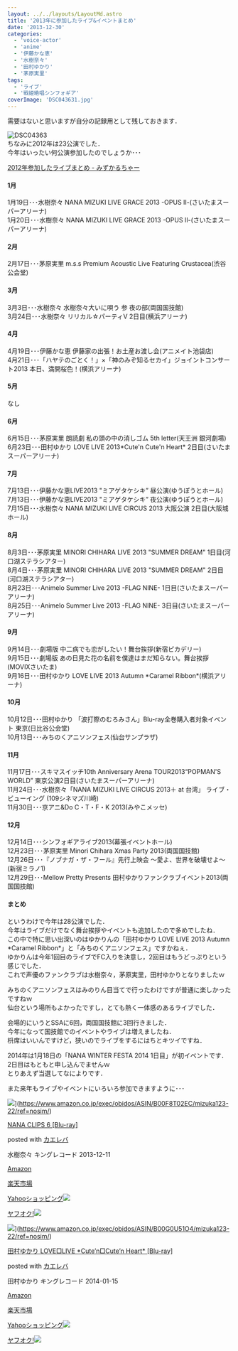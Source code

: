 ```yaml
---
layout: ../../layouts/LayoutMd.astro
title: '2013年に参加したライブ&イベントまとめ'
date: '2013-12-30'
categories:
  - 'voice-actor'
  - 'anime'
  - '伊藤かな恵'
  - '水樹奈々'
  - '田村ゆかり'
  - '茅原実里'
tags:
  - 'ライブ'
  - '戦姫絶唱シンフォギア'
coverImage: 'DSC043631.jpg'
---
```


需要はないと思いますが自分の記録用として残しておきます．

![DSC04363](/archive/images/DSC043631.jpg 'DSC04363.JPG')  
ちなみに2012年は23公演でした．  
今年はいったい何公演参加したのでしょうか･･･

[2012年参加したライブまとめ \- みずかるちゃー](https://mizuka123.net/archive/2709/)

#### 1月

1月19日･･･水樹奈々 NANA MIZUKI LIVE GRACE 2013 -OPUS Ⅱ-(さいたまスーパーアリーナ)  
1月20日･･･水樹奈々 NANA MIZUKI LIVE GRACE 2013 -OPUS Ⅱ-(さいたまスーパーアリーナ)

#### 2月

2月17日･･･茅原実里 m.s.s Premium Acoustic Live Featuring Crustacea(渋谷公会堂)

#### 3月

3月3日･･･水樹奈々 水樹奈々大いに唄う 参 夜の部(両国国技館)  
3月24日･･･水樹奈々 リリカル☆パーティⅤ 2日目(横浜アリーナ)

#### 4月

4月19日･･･伊藤かな恵 伊藤家の出張！お土産お渡し会(アニメイト池袋店)  
4月21日･･･「ハヤテのごとく！」×「神のみぞ知るセカイ」ジョイントコンサート2013 本日、満開桜色！(横浜アリーナ)

#### 5月

なし

#### 6月

6月15日･･･茅原実里 朗読劇 私の頭の中の消しゴム 5th letter(天王洲 銀河劇場)  
6月23日･･･田村ゆかり LOVE LIVE 2013\*Cute'n Cute'n Heart\* 2日目(さいたまスーパーアリーナ)

#### 7月

7月13日･･･伊藤かな恵LIVE2013 "ミアゲタケシキ” 昼公演(ゆうぽうとホール)  
7月13日･･･伊藤かな恵LIVE2013 "ミアゲタケシキ” 夜公演(ゆうぽうとホール)  
7月15日･･･水樹奈々 NANA MIZUKI LIVE CIRCUS 2013 大阪公演 2日目(大阪城ホール)

#### 8月

8月3日･･･茅原実里 MINORI CHIHARA LIVE 2013 "SUMMER DREAM" 1日目(河口湖ステラシアター)  
8月4日･･･茅原実里 MINORI CHIHARA LIVE 2013 "SUMMER DREAM" 2日目(河口湖ステラシアター)  
8月23日･･･Animelo Summer Live 2013 -FLAG NINE- 1日目(さいたまスーパーアリーナ)  
8月25日･･･Animelo Summer Live 2013 -FLAG NINE- 3日目(さいたまスーパーアリーナ)

#### 9月

9月14日･･･劇場版 中二病でも恋がしたい！舞台挨拶(新宿ピカデリー)  
9月15日･･･劇場版 あの日見た花の名前を僕達はまだ知らない。舞台挨拶(MOVIXさいたま)  
9月16日･･･田村ゆかり LOVE LIVE 2013 Autumn \*Caramel Ribbon\*(横浜アリーナ)

#### 10月

10月12日･･･田村ゆかり 「波打際のむろみさん」Blu-ray全巻購入者対象イベント 東京(日比谷公会堂)  
10月13日･･･みちのくアニソンフェス(仙台サンプラザ)

#### 11月

11月17日･･･スキマスイッチ10th Anniversary Arena TOUR2013“POPMAN'S WORLD” 東京公演2日目(さいたまスーパーアリーナ)  
11月24日･･･水樹奈々「NANA MIZUKI LIVE CIRCUS 2013＋ at 台湾」 ライブ・ビューイング (109シネマズ川崎)  
11月30日･･･京アニ&Do C・T・F・K 2013(みやこメッセ)

#### 12月

12月14日･･･シンフォギアライブ2013(幕張イベントホール)  
12月23日･･･茅原実里 Minori Chihara Xmas Party 2013(両国国技館)  
12月26日･･･『ノブナガ・ザ・フール』先行上映会 ～愛よ、世界を破壊せよ～(新宿ミラノ1)  
12月29日･･･Mellow Pretty Presents 田村ゆかりファンクラブイベント2013(両国国技館)

#### まとめ

というわけで今年は28公演でした．  
今年はライブだけでなく舞台挨拶やイベントも追加したので多めでしたね．   
この中で特に思い出深いのはゆかりんの「田村ゆかり LOVE LIVE 2013 Autumn \*Caramel Ribbon\*」と「みちのくアニソンフェス」ですかねぇ．  
ゆかりんは今年1回目のライブでFC入りを決意し，2回目はもうどっぷりという感じでした．  
これで声優のファンクラブは水樹奈々，茅原実里，田村ゆかりとなりましたｗ

みちのくアニソンフェスはみのりん目当てで行ったわけですが普通に楽しかったですねｗ   
仙台という場所もよかったですし，とても熱く一体感のあるライブでした．

会場的にいうとSSAに6回，両国国技館に3回行きました．  
今年になって国技館でのイベントやライブは増えましたね．  
枡席はいいんですけど，狭いのでライブをするにはちとキツイですね．

2014年は1月18日の「NANA WINTER FESTA 2014 1日目」が初イベントです．  
2日目はもともと申し込んでませんｗ  
とりあえず当選してなによりです．

また来年もライブやイベントにいろいろ参加できますように･･･

![](/archive/images/51hULsaRMoL._SL160_.jpg)](https://www.amazon.co.jp/exec/obidos/ASIN/B00F8T02EC/mizuka123-22/ref=nosim/)

[NANA CLIPS 6 \[Blu-ray\]](https://www.amazon.co.jp/exec/obidos/ASIN/B00F8T02EC/mizuka123-22/ref=nosim/)

posted with [カエレバ](http://kaereba.com)

水樹奈々 キングレコード 2013-12-11

[Amazon](http://www.amazon.co.jp/gp/search?keywords=NANA%20CLIPS%206&__mk_ja_JP=%83J%83%5E%83J%83i&tag=mizuka123-22 'アマゾン')

[楽天市場](http://hb.afl.rakuten.co.jp/hgc/032b53ee.4b34c5ee.0f4a541e.f440145e/?pc=http%3A%2F%2Fsearch.rakuten.co.jp%2Fsearch%2Fmall%2FNANA%2520CLIPS%25206%2F-%2Ff.1-p.1-s.1-sf.0-st.A-v.2%3Fx%3D0%26scid%3Daf_ich_link_urltxt%26m%3Dhttp%3A%2F%2Fm.rakuten.co.jp%2F '楽天市場')

[Yahooショッピング![](//ad.jp.ap.valuecommerce.com/servlet/gifbanner?sid=3066752&pid=881990642)](//ck.jp.ap.valuecommerce.com/servlet/referral?sid=3066752&pid=881990642&vc_url=http%3A%2F%2Fshopping.search.yahoo.co.jp%2Fsearch%3FuIv%3Don%26ei%3DUTF-8%26tab_ex%3Dcommerce%26slider%3D0%26va%3DNANA%2520CLIPS%25206 'Yahooショッピング')

[ヤフオク!![](//ad.jp.ap.valuecommerce.com/servlet/gifbanner?sid=3066752&pid=881990645)](//ck.jp.ap.valuecommerce.com/servlet/referral?sid=3066752&pid=881990645&vc_url=http%3A%2F%2Fauctions.search.yahoo.co.jp%2Fsearch%3Fvo%3D%26ve%3D%26auccat%3D0%26aucminprice%3D%26aucmaxprice%3D%26aucmin_bidorbuy_price%3D%26aucmax_bidorbuy_price%3D%26loc_cd%3D0%26abatch%3D0%26istatus%3D0%26filtered%3D1%26ei%3DUTF-8%26tab_ex%3Dcommerce%26va%3DNANA%2520CLIPS%25206 'ヤフオク!')

![](/archive/images/61bduJ97f9L._SL160_.jpg)](https://www.amazon.co.jp/exec/obidos/ASIN/B00G0U51O4/mizuka123-22/ref=nosim/)

[田村ゆかり LOVE□LIVE \*Cute’n□Cute’n Heart\* \[Blu-ray\]](https://www.amazon.co.jp/exec/obidos/ASIN/B00G0U51O4/mizuka123-22/ref=nosim/)

posted with [カエレバ](http://kaereba.com)

田村ゆかり キングレコード 2014-01-15

[Amazon](http://www.amazon.co.jp/gp/search?keywords=Cute%27n%20Heart&__mk_ja_JP=%83J%83%5E%83J%83i&tag=mizuka123-22 'アマゾン')

[楽天市場](http://hb.afl.rakuten.co.jp/hgc/032b53ee.4b34c5ee.0f4a541e.f440145e/?pc=http%3A%2F%2Fsearch.rakuten.co.jp%2Fsearch%2Fmall%2FCute%2527n%2520Heart%2F-%2Ff.1-p.1-s.1-sf.0-st.A-v.2%3Fx%3D0%26scid%3Daf_ich_link_urltxt%26m%3Dhttp%3A%2F%2Fm.rakuten.co.jp%2F '楽天市場')

[Yahooショッピング![](//ad.jp.ap.valuecommerce.com/servlet/gifbanner?sid=3066752&pid=881990642)](//ck.jp.ap.valuecommerce.com/servlet/referral?sid=3066752&pid=881990642&vc_url=http%3A%2F%2Fshopping.search.yahoo.co.jp%2Fsearch%3FuIv%3Don%26ei%3DUTF-8%26tab_ex%3Dcommerce%26slider%3D0%26va%3DCute%2527n%2520Heart 'Yahooショッピング')

[ヤフオク!![](//ad.jp.ap.valuecommerce.com/servlet/gifbanner?sid=3066752&pid=881990645)](//ck.jp.ap.valuecommerce.com/servlet/referral?sid=3066752&pid=881990645&vc_url=http%3A%2F%2Fauctions.search.yahoo.co.jp%2Fsearch%3Fvo%3D%26ve%3D%26auccat%3D0%26aucminprice%3D%26aucmaxprice%3D%26aucmin_bidorbuy_price%3D%26aucmax_bidorbuy_price%3D%26loc_cd%3D0%26abatch%3D0%26istatus%3D0%26filtered%3D1%26ei%3DUTF-8%26tab_ex%3Dcommerce%26va%3DCute%2527n%2520Heart 'ヤフオク!')
